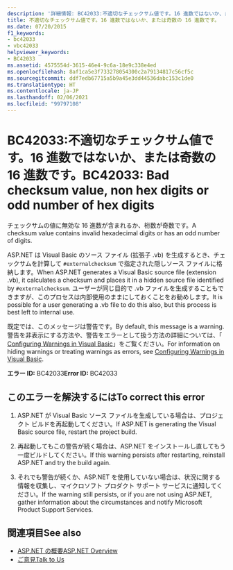 ```yaml
---
description: '詳細情報: BC42033:不適切なチェックサム値です。16 進数ではないか、または奇数の 16 進数です。'
title: 不適切なチェックサム値です。16 進数ではないか、または奇数の 16 進数です。
ms.date: 07/20/2015
f1_keywords:
- bc42033
- vbc42033
helpviewer_keywords:
- BC42033
ms.assetid: 4575554d-3615-46e4-9c6a-18e9c338e4ed
ms.openlocfilehash: 8af1ca5e3f733278054300c2a79134817c56cf5c
ms.sourcegitcommit: ddf7edb67715a5b9a45e3dd44536dabc153c1de0
ms.translationtype: HT
ms.contentlocale: ja-JP
ms.lasthandoff: 02/06/2021
ms.locfileid: "99797108"
---
```

# <a name="bc42033-bad-checksum-value-non-hex-digits-or-odd-number-of-hex-digits"></a><span data-ttu-id="c2aac-103">BC42033:不適切なチェックサム値です。16 進数ではないか、または奇数の 16 進数です。</span><span class="sxs-lookup"><span data-stu-id="c2aac-103">BC42033: Bad checksum value, non hex digits or odd number of hex digits</span></span>

<span data-ttu-id="c2aac-104">チェックサムの値に無効な 16 進数が含まれるか、桁数が奇数です。</span><span class="sxs-lookup"><span data-stu-id="c2aac-104">A checksum value contains invalid hexadecimal digits or has an odd number of digits.</span></span>

 <span data-ttu-id="c2aac-105">ASP.NET は Visual Basic のソース ファイル (拡張子 .vb) を生成するとき、チェックサムを計算して `#externalchecksum` で指定された隠しソース ファイルに格納します。</span><span class="sxs-lookup"><span data-stu-id="c2aac-105">When ASP.NET generates a Visual Basic source file (extension .vb), it calculates a checksum and places it in a hidden source file identified by `#externalchecksum`.</span></span> <span data-ttu-id="c2aac-106">ユーザーが同じ目的で .vb ファイルを生成することもできますが、このプロセスは内部使用のままにしておくことをお勧めします。</span><span class="sxs-lookup"><span data-stu-id="c2aac-106">It is possible for a user generating a .vb file to do this also, but this process is best left to internal use.</span></span>

 <span data-ttu-id="c2aac-107">既定では、このメッセージは警告です。</span><span class="sxs-lookup"><span data-stu-id="c2aac-107">By default, this message is a warning.</span></span> <span data-ttu-id="c2aac-108">警告を非表示にする方法や、警告をエラーとして扱う方法の詳細については、「 [Configuring Warnings in Visual Basic](/visualstudio/ide/configuring-warnings-in-visual-basic)」をご覧ください。</span><span class="sxs-lookup"><span data-stu-id="c2aac-108">For information on hiding warnings or treating warnings as errors, see [Configuring Warnings in Visual Basic](/visualstudio/ide/configuring-warnings-in-visual-basic).</span></span>

 <span data-ttu-id="c2aac-109">**エラー ID:** BC42033</span><span class="sxs-lookup"><span data-stu-id="c2aac-109">**Error ID:** BC42033</span></span>

## <a name="to-correct-this-error"></a><span data-ttu-id="c2aac-110">このエラーを解決するには</span><span class="sxs-lookup"><span data-stu-id="c2aac-110">To correct this error</span></span>

1. <span data-ttu-id="c2aac-111">ASP.NET が Visual Basic ソース ファイルを生成している場合は、プロジェクト ビルドを再起動してください。</span><span class="sxs-lookup"><span data-stu-id="c2aac-111">If ASP.NET is generating the Visual Basic source file, restart the project build.</span></span>

2. <span data-ttu-id="c2aac-112">再起動してもこの警告が続く場合は、ASP.NET をインストールし直してもう一度ビルドしてください。</span><span class="sxs-lookup"><span data-stu-id="c2aac-112">If this warning persists after restarting, reinstall ASP.NET and try the build again.</span></span>

3. <span data-ttu-id="c2aac-113">それでも警告が続くか、ASP.NET を使用していない場合は、状況に関する情報を収集し、マイクロソフト プロダクト サポート サービスに通知してください。</span><span class="sxs-lookup"><span data-stu-id="c2aac-113">If the warning still persists, or if you are not using ASP.NET, gather information about the circumstances and notify Microsoft Product Support Services.</span></span>

## <a name="see-also"></a><span data-ttu-id="c2aac-114">関連項目</span><span class="sxs-lookup"><span data-stu-id="c2aac-114">See also</span></span>

- [<span data-ttu-id="c2aac-115">ASP.NET の概要</span><span class="sxs-lookup"><span data-stu-id="c2aac-115">ASP.NET Overview</span></span>](/aspnet/overview)
- [<span data-ttu-id="c2aac-116">ご意見</span><span class="sxs-lookup"><span data-stu-id="c2aac-116">Talk to Us</span></span>](/visualstudio/ide/feedback-options)
